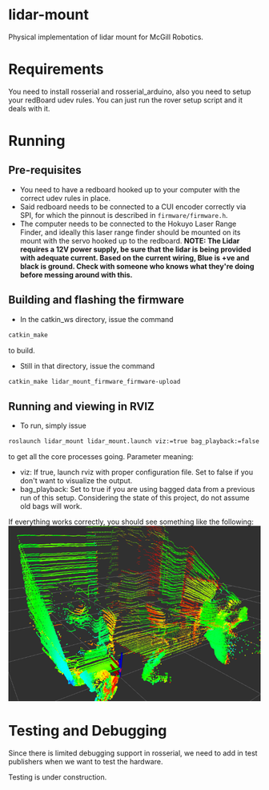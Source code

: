 # lidar-mount
Physical implementation of lidar mount for McGill Robotics.

# Requirements
You need to install rosserial and rosserial_arduino,
also you need to setup your redBoard udev rules.
You can just run the rover setup script and it deals with it.

# Running

## Pre-requisites
- You need to have a redboard hooked up to your computer with the correct udev
rules in place.
- Said redboard needs to be connected to a CUI encoder correctly via SPI,
for which the pinnout is described in `firmware/firmware.h`.
- The computer needs to be connected to the Hokuyo Laser Range Finder, and
ideally this laser range finder should be mounted on its mount with the servo
hooked up to the redboard. **NOTE: The Lidar requires a 12V power supply, be
sure that the lidar is being provided with adequate current. Based on the
current wiring, Blue is +ve and black is ground. Check with someone who knows
what they're doing before messing around with this.**


## Building and flashing the firmware
- In the catkin_ws directory, issue the command 
```bash
catkin_make
``` 
to build.
- Still in that directory, issue the command 
```bash
catkin_make lidar_mount_firmware_firmware-upload
```

## Running and viewing in RVIZ
- To run, simply issue
```bash
roslaunch lidar_mount lidar_mount.launch viz:=true bag_playback:=false
``` 
to get all the core processes going.
Parameter meaning:
- viz: If true, launch rviz with proper configuration file. Set to false if you
don't want to visualize the output.
- bag_playback: Set to true if you are using bagged data from a previous run
of this setup. Considering the state of this project, do not assume old bags
will work.

If everything works correctly, you should see something like the following:
![Output of the lidar sitting on a desk in office.](./rviz-output.png)

# Testing and Debugging

Since there is limited debugging support in rosserial, we need to add in test
publishers when we want to test the hardware.

Testing is under construction.
